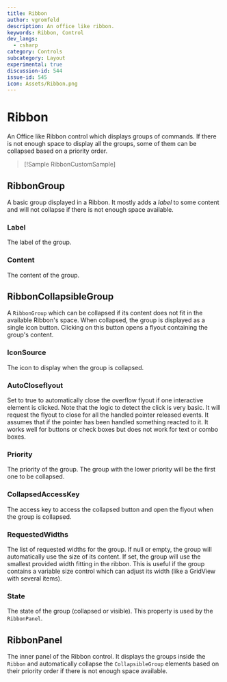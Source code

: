 ```yaml
---
title: Ribbon
author: vgromfeld
description: An office like ribbon.
keywords: Ribbon, Control
dev_langs:
  - csharp
category: Controls
subcategory: Layout
experimental: true
discussion-id: 544
issue-id: 545
icon: Assets/Ribbon.png
---
```


# Ribbon

An Office like Ribbon control which displays groups of commands. If there is not enough space to display all the groups,
some of them can be collapsed based on a priority order.

> [!Sample RibbonCustomSample]

## RibbonGroup

A basic group displayed in a Ribbon.
It mostly adds a *label* to some content and will not collapse if there is not enough space available.

### Label
The label of the group.

### Content
The content of the group.

## RibbonCollapsibleGroup

A `RibbonGroup` which can be collapsed if its content does not fit in the available Ribbon's space.
When collapsed, the group is displayed as a single icon button. Clicking on this button opens
a flyout containing the group's content.

### IconSource
The icon to display when the group is collapsed.

### AutoCloseflyout
Set to true to automatically close the overflow flyout if one interactive element is clicked.
Note that the logic to detect the click is very basic. It will request the flyout to close
for all the handled pointer released events. It assumes that if the pointer has been handled
something reacted to it. It works well for buttons or check boxes but does not work for text
or combo boxes.

### Priority
The priority of the group.
The group with the lower priority will be the first one to be collapsed.

### CollapsedAccessKey
The access key to access the collapsed button and open the flyout when the group is collapsed.

### RequestedWidths

The list of requested widths for the group.
If null or empty, the group will automatically use the size of its content.
If set, the group will use the smallest provided width fitting in the ribbon.
This is useful if the group contains a variable size control which can adjust
its width (like a GridView with several items).

### State
The state of the group (collapsed or visible). This property is used by the `RibbonPanel`.

## RibbonPanel

The inner panel of the Ribbon control. It displays the groups inside the `Ribbon` and
automatically collapse the `CollapsibleGroup` elements based on their priority order if
there is not enough space available.
